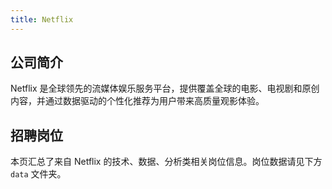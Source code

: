 ```yaml
---
title: Netflix
---
```


## 公司简介  
Netflix 是全球领先的流媒体娱乐服务平台，提供覆盖全球的电影、电视剧和原创内容，并通过数据驱动的个性化推荐为用户带来高质量观影体验。

## 招聘岗位  
本页汇总了来自 Netflix 的技术、数据、分析类相关岗位信息。岗位数据请见下方 `data` 文件夹。
